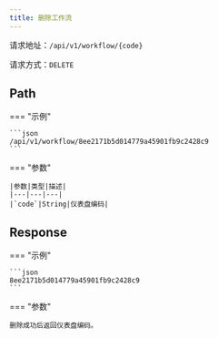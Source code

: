 ```yaml
---
title: 删除工作流
---
```


请求地址：`/api/v1/workflow/{code}`

请求方式：`DELETE`

## Path

=== "示例"

    ```json
    /api/v1/workflow/8ee2171b5d014779a45901fb9c2428c9
    ```

=== "参数"

    |参数|类型|描述|
    |---|---|---|
    |`code`|String|仪表盘编码|

## Response

=== "示例"

    ```json
    8ee2171b5d014779a45901fb9c2428c9
    ```

=== "参数"

    删除成功后返回仪表盘编码。
